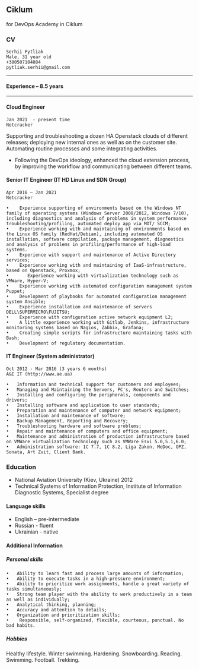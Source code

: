 ## Ciklum
for DevOps Academy in Ciklum


### CV
```
Serhii Pytliak
Male, 31 year old
+380507104084
pytliak.serhii@gmail.com
```
____________
 #### Experience – 8.5 years
____________ 

 #### Cloud Engineer
``` 
Jan 2021  - present time
Netcracker
```
  Supporting and troubleshooting a dozen HA Openstack clouds of different releases; deploying new internal ones as well as on the customer site. Automating routine processes and some integrating activities.
-	 Following the DevOps ideology, enhanced the cloud extension process, by improving the workflow and communicating between different teams.

 #### Senior IT Engineer (IT HD Linux and SDN Group)
```
Apr 2016 – Jan 2021  
Netcracker 
```
```
•	 Experience supporting of environments based on the Windows NT family of operating systems (Windows Server 2008/2012, Windows 7/10), including diagnostics and analysis of problems in system performance troubleshooting/profiling, automated deploy app via MDT/ SCCM;
•	 Experience working with and maintaining of environments based on the Linux OS family (RedHat/Debian), including automated OS installation, software compilation, package management, diagnostics and analysis of problems in profiling/performance of high-load systems.
•	 Experience with support and maintenance of Active Directory services;
•	 Experience working with and maintaining of IaaS-infrastructure, based on Openstack, Proxmox;
•       Experience working with virtualization technology such as VMWare, Hyper-V;
•	 Experience working with automated configuration management system Puppet;
•	 Development of playbooks for automated configuration management system Ansible;
•	 Experience installation and maintenance of servers DELL\SUPERMICRO\FUJITSU;
•	 Experience with configuration active network equipment L2;
•	 A little experience working with Gitlab, Jenkins, infrastructure monitoring systems based on Nagios, Zabbix, Grafana;
•	 Creating simple scripts for infrastructure maintaining tasks with Bash;
•	 Development of regulatory documentation.
```

 #### IT Engineer (System administrator)
``` 
Oct 2012 - Mar 2016 (3 years 6 months)
A&E IT (http://www.ae.ua)
```
```
•	Information and technical support for customers and employees;
•	Managing and Maintaining the Servers, PC's, Routers and Switches;
•	Installing and configuring the peripherals, components and drivers;
•	Installing software and application to user standards;
•	Preparation and maintenance of computer and network equipment;
•	Installation and maintenance of software;
•	Backup Management, Reporting and Recovery;
•	Troubleshooting hardware and software problems;
•	Repair and maintenance of computers and office equipment;
•	Maintenance and administration of production infrastructure based on VMWare virtualization technology such as VMWare Esxi 5.0,5.1,6.0;
•	Administration software: 1С 7.7, 1С 8.2, Liga Zakon, MeDoc, OPZ, Sonata, Art Zvit, Client Bank.
```

 ###  Education  
* National Aviation University (Kiev, Ukraine)
2012 
* Technical Systems of Information Protection, Institute of Information Diagnostic Systems, Specialist degree


 ####  Language skills
* English – pre-intermediate 
* Russian - fluent 
* Ukrainian - native 



 ####  Additional Information
  

 ##### Personal skills
```
•	Ability to learn fast and process large amounts of information;
•	Ability to execute tasks in a high-pressure environment; 
•	Ability to prioritize work assignments, handle a great variety of tasks simultaneously;
•	Strong team player with the ability to work productively in a team as well as individually; 
•	Analytical thinking, planning;
•	Accuracy and attention to details;  
•	Organization and prioritization skills; 
•	 Responsible, self-organized, flexible, courteous, punctual. No bad habits. 
```
##### Hobbies
Healthy lifestyle. Winter swimming. Hardening. Snowboarding. Reading. Swimming. Football. Trekking.
